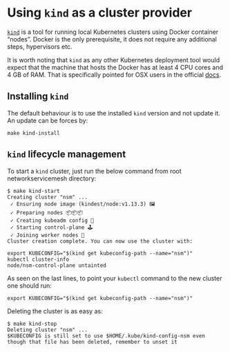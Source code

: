 # Using `kind` as a cluster provider

[`kind`](https://kind.sigs.k8s.io/) is a tool for running local Kubernetes clusters using Docker container “nodes”.
Docker is the only prerequisite, it does not require any additional steps, hypervisors etc.

It is worth noting that `kind` as any other Kubernetes deployment tool would expect that the machine that hosts the Docker has at least 4 CPU cores and 4 GB of RAM. That is specifically pointed for OSX users in the official [docs](https://kind.sigs.k8s.io/docs/user/quick-start/).

## Installing `kind`

The default behaviour is to use the installed `kind` version and not update it. An update can be forces by:

```shell
make kind-install
```

## `kind` lifecycle management

To start a `kind` cluster, just run the below command from root networkservicemesh directory:

```shell
$ make kind-start
Creating cluster "nsm" ...
 ✓ Ensuring node image (kindest/node:v1.13.3) 🖼
 ✓ Preparing nodes 📦📦📦
 ✓ Creating kubeadm config 📜
 ✓ Starting control-plane 🕹️
 ✓ Joining worker nodes 🚜
Cluster creation complete. You can now use the cluster with:

export KUBECONFIG="$(kind get kubeconfig-path --name="nsm")"
kubectl cluster-info
node/nsm-control-plane untainted
```

As seen on the last lines, to point your `kubectl` command to the new cluster one should run:

```shell
export KUBECONFIG="$(kind get kubeconfig-path --name="nsm")"
```

Deleting the cluster is as easy as:

```shell
$ make kind-stop
Deleting cluster "nsm" ...
$KUBECONFIG is still set to use $HOME/.kube/kind-config-nsm even though that file has been deleted, remember to unset it
```

